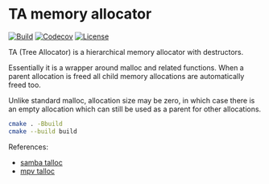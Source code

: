 # TA memory allocator

[![Build](https://img.shields.io/github/actions/workflow/status/pavelxdd/ta/cmake.yml?branch=master&style=flat)](https://github.com/pavelxdd/ta/actions)
[![Codecov](https://img.shields.io/codecov/c/gh/pavelxdd/ta?style=flat)](https://codecov.io/gh/pavelxdd/ta)
[![License](https://img.shields.io/github/license/pavelxdd/ta?style=flat&color=blue)](https://github.com/pavelxdd/ta/blob/master/UNLICENSE)

TA (Tree Allocator) is a hierarchical memory allocator with destructors.

Essentially it is a wrapper around malloc and related functions.
When a parent allocation is freed all child memory allocations are automatically freed too.

Unlike standard malloc, allocation size may be zero, in which case there is an empty
allocation which can still be used as a parent for other allocations.

````bash
cmake . -Bbuild
cmake --build build
````

References:

- [samba talloc](https://talloc.samba.org/talloc/doc/html/index.html)
- [mpv talloc](https://github.com/mpv-player/mpv/tree/master/ta)
